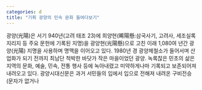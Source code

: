 ```yaml
---
categories: d
title: "기획 광양의 민속 문화 들여다보기"
---
```

광양(光陽)은 서기 940년(고려 태조 23)에 희양현(晞陽懸:삼국사기, 고려사, 세조실록지리지 등 주요 문헌에 기록된 지명)을 광양현(光陽懸)으로 고친 이래 1,080여 년간 광양(光陽) 지명을 사용하며 명맥을 이어오고 있다. 1980년 경 광양제철소가 들어서며 산업화가 되기 전까지 최남단 척박한 바닷가 작은 마을이었던 광양. 녹록찮은 민초의 삶은 지역의 문화, 예술, 민속, 전통 행사 등에 녹아내렸고 미약하게나마 기록되고 보존되어져 내려오고 있다. 광양시대신문은 과거 서민들의 입에서 입으로 전해져 내려온 구비전승(문자가 없거나